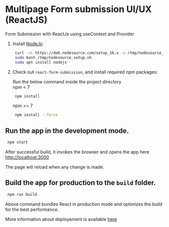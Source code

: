 # Multipage Form submission UI/UX (ReactJS)
Form Submission with ReactJs using useContext and Provider


1. Install [NodeJs](https://nodejs.org/en/):

   ```bash
    curl -sL https://deb.nodesource.com/setup_16.x -o /tmp/nodesource_setup.sh
    sudo bash /tmp/nodesource_setup.sh
    sudo apt install nodejs
   ```

2. Check out `react-form-submission`, and install required npm packages:

   Run the below command inside the project directory \
   npm < 7
   ```bash
    npm install
   ```

   npm >= 7
   ```bash
    npm install --force
   ```
   
## Run the app in the development mode.
   ```bash
    npm start
   ```
After successful build, it invokes the browser and opens the app here [http://localhost:3000](http://localhost:3000)

The page will reload when any change is made.


## Build the app for production to the `build` folder.
   ```bash
    npm run build
   ```

Above command bundles React in production mode and optimizes the build for the best performance.

More information about deployement is available [here](https://facebook.github.io/create-react-app/docs/deployment)


